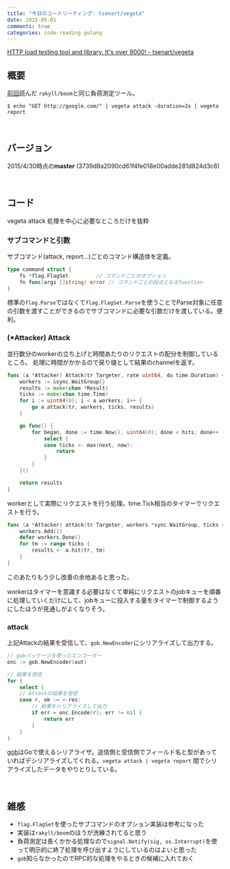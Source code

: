 ```yaml
---
title: "今日のコードリーティング: tsenart/vegeta"
date: 2015-05-01
comments: true
categories: code-reading golang
---
```


[HTTP load testing tool and library. It's over 9000! - tsenart/vegeta](https://github.com/tsenart/vegeta)

## 概要

[前回](http://blog.monochromegane.com/blog/2015/04/30/code-reading-boom/)読んだ `rakyll/boom`と同じ負荷測定ツール。

```
$ echo "GET http://google.com/" | vegeta attack -duration=2s | vegeta report
```

<br />

## バージョン

2015/4/30時点の**master** (3739d8a2090cd61f4fe018e00adde281d824d3c6)

<br />

## コード

vegeta attack 処理を中心に必要なところだけを抜粋

### サブコマンドと引数

サブコマンド(attack, report...)ごとのコマンド構造体を定義。

```go
type command struct {
	fs *flag.FlagSet	     // コマンドごとのオプション
	fn func(args []string) error // コマンドごとの起点となるfunction
}
```

標準の`flag.Parse`ではなくて`flag.FlagSet.Parse`を使うことでParse対象に任意の引数を渡すことができるのでサブコマンドに必要な引数だけを渡している。便利。

### (\*Attacker) Attack

並行数分のworkerの立ち上げと時間あたりのリクエストの配分を制御しているところ。
処理に時間がかかるので戻り値として結果のchannelを返す。

```go
func (a *Attacker) Attack(tr Targeter, rate uint64, du time.Duration) <-chan *Result {
	workers := &sync.WaitGroup{}
	results := make(chan *Result)
	ticks := make(chan time.Time)
	for i := uint64(0); i < a.workers; i++ {
		go a.attack(tr, workers, ticks, results)
	}

	go func() {
		for began, done := time.Now(), uint64(0); done < hits; done++ {
			select {
			case ticks <- max(next, now):
				return
			}
		}
	}()

	return results
}
```

workerとして実際にリクエストを行う処理。time.Tick相当のタイマーでリクエストを行う。

```go
func (a *Attacker) attack(tr Targeter, workers *sync.WaitGroup, ticks <-chan time.Time, results chan<- *Result) {
	workers.Add(1)
	defer workers.Done()
	for tm := range ticks {
		results <- a.hit(tr, tm)
	}
}
```

このあたりもう少し改善の余地あると思った。

workerはタイマーを意識する必要はなくて単純にリクエストのjobキューを順番に処理していくだけにして、jobキューに投入する量をタイマーで制御するようにしたほうが見通しがよくなりそう。

### attack

上記Attackの結果を受信して、`gob.NewEncoder`にシリアライズして出力する。

```go
// gobパッケージを使ったエンコーダー
enc := gob.NewEncoder(out)

// 結果を受信
for {
	select {
	// Attackの結果を受信
	case r, ok := <-res:
		// 結果をシリアライズして出力
		if err = enc.Encode(r); err != nil {
			return err
		}
	}
}
```

[gob](http://golang.org/pkg/encoding/gob/)はGoで使えるシリアライザ。送信側と受信側でフィールド名と型があっていればデシリアライズしてくれる。`vegeta attack | vegeta report` 間でシリアライズしたデータをやりとりしている。

<br />

## 雑感

- `flag.FlagSet`を使ったサブコマンドのオプション実装は参考になった
- 実装は`rakyll/boom`のほうが洗練されてると思う
- 負荷測定は長くかかる処理なので`signal.Notify(sig, os.Interrupt)`を使って明示的に終了処理を呼び出すようにしているのはよいと思った
- `gob`知らなかったのでRPC的な処理をやるときの候補に入れておく

